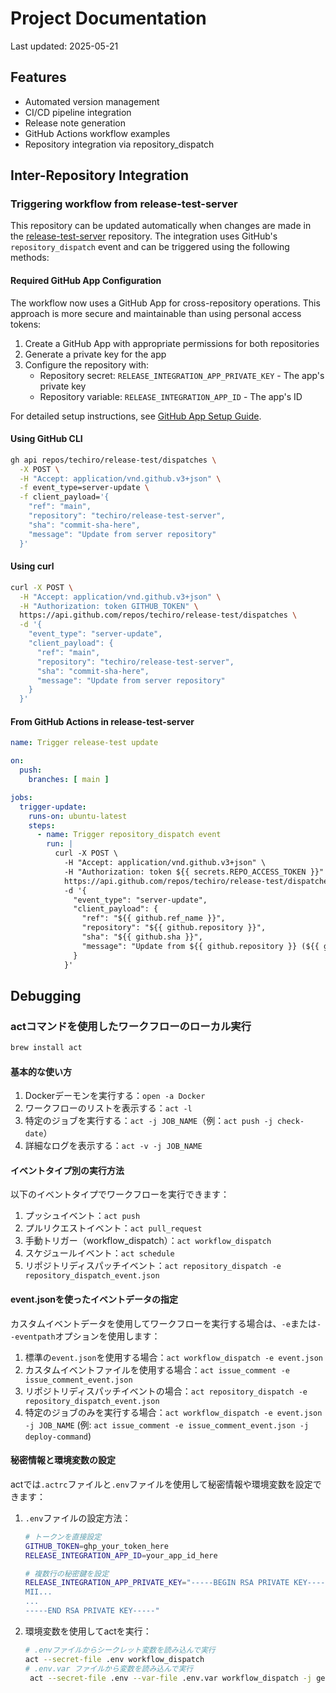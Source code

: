 # Project Documentation

Last updated: 2025-05-21

## Features
- Automated version management
- CI/CD pipeline integration
- Release note generation
- GitHub Actions workflow examples
- Repository integration via repository_dispatch

## Inter-Repository Integration

### Triggering workflow from release-test-server

This repository can be updated automatically when changes are made in the [release-test-server](https://github.com/techiro/release-test-server/) repository. The integration uses GitHub's `repository_dispatch` event and can be triggered using the following methods:

#### Required GitHub App Configuration

The workflow now uses a GitHub App for cross-repository operations. This approach is more secure and maintainable than using personal access tokens:

1. Create a GitHub App with appropriate permissions for both repositories
2. Generate a private key for the app
3. Configure the repository with:
   - Repository secret: `RELEASE_INTEGRATION_APP_PRIVATE_KEY` - The app's private key
   - Repository variable: `RELEASE_INTEGRATION_APP_ID` - The app's ID

For detailed setup instructions, see [GitHub App Setup Guide](docs/github-app-setup.md).

#### Using GitHub CLI

```bash
gh api repos/techiro/release-test/dispatches \
  -X POST \
  -H "Accept: application/vnd.github.v3+json" \
  -f event_type=server-update \
  -f client_payload='{
    "ref": "main",
    "repository": "techiro/release-test-server",
    "sha": "commit-sha-here",
    "message": "Update from server repository"
  }'
```

#### Using curl

```bash
curl -X POST \
  -H "Accept: application/vnd.github.v3+json" \
  -H "Authorization: token GITHUB_TOKEN" \
  https://api.github.com/repos/techiro/release-test/dispatches \
  -d '{
    "event_type": "server-update",
    "client_payload": {
      "ref": "main",
      "repository": "techiro/release-test-server",
      "sha": "commit-sha-here",
      "message": "Update from server repository"
    }
  }'
```

#### From GitHub Actions in release-test-server

```yaml
name: Trigger release-test update

on:
  push:
    branches: [ main ]

jobs:
  trigger-update:
    runs-on: ubuntu-latest
    steps:
      - name: Trigger repository_dispatch event
        run: |
          curl -X POST \
            -H "Accept: application/vnd.github.v3+json" \
            -H "Authorization: token ${{ secrets.REPO_ACCESS_TOKEN }}" \
            https://api.github.com/repos/techiro/release-test/dispatches \
            -d '{
              "event_type": "server-update",
              "client_payload": {
                "ref": "${{ github.ref_name }}",
                "repository": "${{ github.repository }}",
                "sha": "${{ github.sha }}",
                "message": "Update from ${{ github.repository }} (${{ github.sha }})"
              }
            }'
```

## Debugging

### actコマンドを使用したワークフローのローカル実行

```bash
brew install act
```

#### 基本的な使い方
1. Dockerデーモンを実行する：`open -a Docker`
2. ワークフローのリストを表示する：`act -l`
3. 特定のジョブを実行する：`act -j JOB_NAME`（例：`act push -j check-date`）
4. 詳細なログを表示する：`act -v -j JOB_NAME`

#### イベントタイプ別の実行方法

以下のイベントタイプでワークフローを実行できます：

1. プッシュイベント：`act push`
2. プルリクエストイベント：`act pull_request`
3. 手動トリガー（workflow_dispatch）：`act workflow_dispatch`
4. スケジュールイベント：`act schedule`
5. リポジトリディスパッチイベント：`act repository_dispatch -e repository_dispatch_event.json`

#### event.jsonを使ったイベントデータの指定

カスタムイベントデータを使用してワークフローを実行する場合は、`-e`または`--eventpath`オプションを使用します：

1. 標準の`event.json`を使用する場合：`act workflow_dispatch -e event.json`
2. カスタムイベントファイルを使用する場合：`act issue_comment -e issue_comment_event.json`
3. リポジトリディスパッチイベントの場合：`act repository_dispatch -e repository_dispatch_event.json`
4. 特定のジョブのみを実行する場合：`act workflow_dispatch -e event.json -j JOB_NAME` (例: `act issue_comment -e issue_comment_event.json -j deploy-command`)

#### 秘密情報と環境変数の設定

actでは`.actrc`ファイルと`.env`ファイルを使用して秘密情報や環境変数を設定できます：

1. `.env`ファイルの設定方法：
   ```bash
   # トークンを直接設定
   GITHUB_TOKEN=ghp_your_token_here
   RELEASE_INTEGRATION_APP_ID=your_app_id_here

   # 複数行の秘密鍵を設定
   RELEASE_INTEGRATION_APP_PRIVATE_KEY="-----BEGIN RSA PRIVATE KEY-----
   MII...
   ...
   -----END RSA PRIVATE KEY-----"
   ```

2. 環境変数を使用してactを実行：
   ```bash
   # .envファイルからシークレット変数を読み込んで実行
   act --secret-file .env workflow_dispatch
   # .env.var ファイルから変数を読み込んで実行
    act --secret-file .env --var-file .env.var workflow_dispatch -j generate-token -s GITHUB_TOKEN="$(gh auth token)"
   ```
